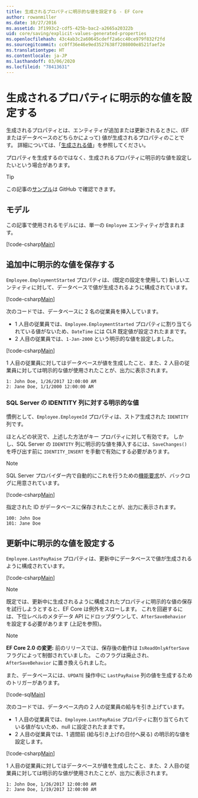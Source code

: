 ```yaml
---
title: 生成されるプロパティに明示的な値を設定する - EF Core
author: rowanmiller
ms.date: 10/27/2016
ms.assetid: 3f1993c2-cdf5-425b-bac2-a2665a20322b
uid: core/saving/explicit-values-generated-properties
ms.openlocfilehash: 43c4ab3c2a60645cdeff2a6cc40ce979f832f2fd
ms.sourcegitcommit: cc0ff36e46e9ed3527638f7208000e8521faef2e
ms.translationtype: HT
ms.contentlocale: ja-JP
ms.lasthandoff: 03/06/2020
ms.locfileid: "78413631"
---
```

# <a name="setting-explicit-values-for-generated-properties"></a>生成されるプロパティに明示的な値を設定する

生成されるプロパティとは、エンティティが追加または更新されるときに、(EF またはデータベースのどちらかによって) 値が生成されるプロパティのことです。 詳細については、「[生成される値](../modeling/generated-properties.md)」を参照してください。

プロパティを生成するのではなく、生成されるプロパティに明示的な値を設定したいという場合があります。

> [!TIP]  
> この記事の[サンプル](https://github.com/dotnet/EntityFramework.Docs/tree/master/samples/core/Saving/ExplicitValuesGenerateProperties/)は GitHub で確認できます。

## <a name="the-model"></a>モデル

この記事で使用されるモデルには、単一の `Employee` エンティティが含まれます。

[!code-csharp[Main](../../../samples/core/Saving/ExplicitValuesGenerateProperties/Employee.cs#Sample)]

## <a name="saving-an-explicit-value-during-add"></a>追加中に明示的な値を保存する

`Employee.EmploymentStarted` プロパティは、(既定の設定を使用して) 新しいエンティティに対して、データベースで値が生成されるように構成されています。

[!code-csharp[Main](../../../samples/core/Saving/ExplicitValuesGenerateProperties/EmployeeContext.cs#EmploymentStarted)]

次のコードでは、データベースに 2 名の従業員を挿入しています。

* 1 人目の従業員では、`Employee.EmploymentStarted` プロパティに割り当てられている値がないため、`DateTime` には CLR 既定値が設定されたままです。
* 2 人目の従業員では、`1-Jan-2000` という明示的な値を設定しました。

[!code-csharp[Main](../../../samples/core/Saving/ExplicitValuesGenerateProperties/Sample.cs#EmploymentStarted)]

1 人目の従業員に対してはデータベースが値を生成したこと、また、2 人目の従業員に対しては明示的な値が使用されたことが、出力に表示されます。

``` Console
1: John Doe, 1/26/2017 12:00:00 AM
2: Jane Doe, 1/1/2000 12:00:00 AM
```

### <a name="explicit-values-into-sql-server-identity-columns"></a>SQL Server の IDENTITY 列に対する明示的な値

慣例として、`Employee.EmployeeId` プロパティは、ストア生成された `IDENTITY` 列です。

ほとんどの状況で、上述した方法がキー プロパティに対して有効です。 しかし、SQL Server の `IDENTITY` 列に明示的な値を挿入するには、`SaveChanges()` を呼び出す前に `IDENTITY_INSERT` を手動で有効にする必要があります。

> [!NOTE]  
> SQL Server プロバイダー内で自動的にこれを行うための[機能要求](https://github.com/aspnet/EntityFramework/issues/703)が、バックログに用意されています。

[!code-csharp[Main](../../../samples/core/Saving/ExplicitValuesGenerateProperties/Sample.cs#EmployeeId)]

指定された ID がデータベースに保存されたことが、出力に表示されます。

``` Console
100: John Doe
101: Jane Doe
```

## <a name="setting-an-explicit-value-during-update"></a>更新中に明示的な値を設定する

`Employee.LastPayRaise` プロパティは、更新中にデータベースで値が生成されるように構成されています。

[!code-csharp[Main](../../../samples/core/Saving/ExplicitValuesGenerateProperties/EmployeeContext.cs#LastPayRaise)]

> [!NOTE]  
> 既定では、更新中に生成されるように構成されたプロパティに明示的な値の保存を試行しようとすると、EF Core は例外をスローします。 これを回避するには、下位レベルのメタデータ API にドロップダウンして、`AfterSaveBehavior` を設定する必要があります (上記を参照)。

> [!NOTE]  
> **EF Core 2.0 の変更:** 前のリリースでは、保存後の動作は `IsReadOnlyAfterSave` フラグによって制御されていました。 このフラグは廃止され、`AfterSaveBehavior` に置き換えられました。

また、データベースには、`UPDATE` 操作中に `LastPayRaise` 列の値を生成するためのトリガーがあります。

[!code-sql[Main](../../../samples/core/Saving/ExplicitValuesGenerateProperties/employee_UPDATE.sql)]

次のコードでは、データベース内の 2 人の従業員の給与を引き上げています。

* 1 人目の従業員では、`Employee.LastPayRaise` プロパティに割り当てられている値がないため、null に設定されたままです。
* 2 人目の従業員では、1 週間前 (給与引き上げの日付へ戻る) の明示的な値を設定します。

[!code-csharp[Main](../../../samples/core/Saving/ExplicitValuesGenerateProperties/Sample.cs#LastPayRaise)]

1 人目の従業員に対してはデータベースが値を生成したこと、また、2 人目の従業員に対しては明示的な値が使用されたことが、出力に表示されます。

``` Console
1: John Doe, 1/26/2017 12:00:00 AM
2: Jane Doe, 1/19/2017 12:00:00 AM
```
